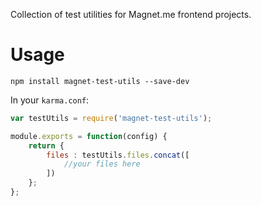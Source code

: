 Collection of test utilities for Magnet.me frontend projects.

# Usage

`npm install magnet-test-utils --save-dev`

In your `karma.conf`:

```javascript
var testUtils = require('magnet-test-utils');

module.exports = function(config) {
	return {
		files : testUtils.files.concat([
			//your files here
		])
	};
};
```
